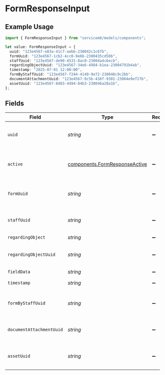 # FormResponseInput

## Example Usage

```typescript
import { FormResponseInput } from "servicem8/models/components";

let value: FormResponseInput = {
  uuid: "123e4567-e83a-41c7-aebb-230042c1c67b",
  formUuid: "123e4567-1cb2-4cc0-9e6b-2300435cd50b",
  staffUuid: "123e4567-de90-4531-8ac0-23004a4c6ecb",
  regardingObjectUuid: "123e4567-34e6-4984-b1ea-23004791b4ab",
  timestamp: "2025-07-01 12:00:00",
  formByStaffUuid: "123e4567-f244-4140-9e72-230048c9c2bb",
  documentAttachmentUuid: "123e4567-9c5b-438f-9301-23004e9ef27b",
  assetUuid: "123e4567-8403-4494-84b3-230046a20a1b",
};
```

## Fields

| Field                                                                          | Type                                                                           | Required                                                                       | Description                                                                    | Example                                                                        |
| ------------------------------------------------------------------------------ | ------------------------------------------------------------------------------ | ------------------------------------------------------------------------------ | ------------------------------------------------------------------------------ | ------------------------------------------------------------------------------ |
| `uuid`                                                                         | *string*                                                                       | :heavy_minus_sign:                                                             | Unique identifier for this record                                              | 123e4567-e83a-41c7-aebb-230042c1c67b                                           |
| `active`                                                                       | [components.FormResponseActive](../../models/components/formresponseactive.md) | :heavy_minus_sign:                                                             | Record active/deleted flag.  Valid values are [0,1]                            |                                                                                |
| `formUuid`                                                                     | *string*                                                                       | :heavy_minus_sign:                                                             | N/A                                                                            | 123e4567-1cb2-4cc0-9e6b-2300435cd50b                                           |
| `staffUuid`                                                                    | *string*                                                                       | :heavy_minus_sign:                                                             | N/A                                                                            | 123e4567-de90-4531-8ac0-23004a4c6ecb                                           |
| `regardingObject`                                                              | *string*                                                                       | :heavy_minus_sign:                                                             | N/A                                                                            |                                                                                |
| `regardingObjectUuid`                                                          | *string*                                                                       | :heavy_minus_sign:                                                             | N/A                                                                            | 123e4567-34e6-4984-b1ea-23004791b4ab                                           |
| `fieldData`                                                                    | *string*                                                                       | :heavy_minus_sign:                                                             | N/A                                                                            |                                                                                |
| `timestamp`                                                                    | *string*                                                                       | :heavy_minus_sign:                                                             | N/A                                                                            | 2025-07-01 12:00:00                                                            |
| `formByStaffUuid`                                                              | *string*                                                                       | :heavy_minus_sign:                                                             | N/A                                                                            | 123e4567-f244-4140-9e72-230048c9c2bb                                           |
| `documentAttachmentUuid`                                                       | *string*                                                                       | :heavy_minus_sign:                                                             | N/A                                                                            | 123e4567-9c5b-438f-9301-23004e9ef27b                                           |
| `assetUuid`                                                                    | *string*                                                                       | :heavy_minus_sign:                                                             | N/A                                                                            | 123e4567-8403-4494-84b3-230046a20a1b                                           |